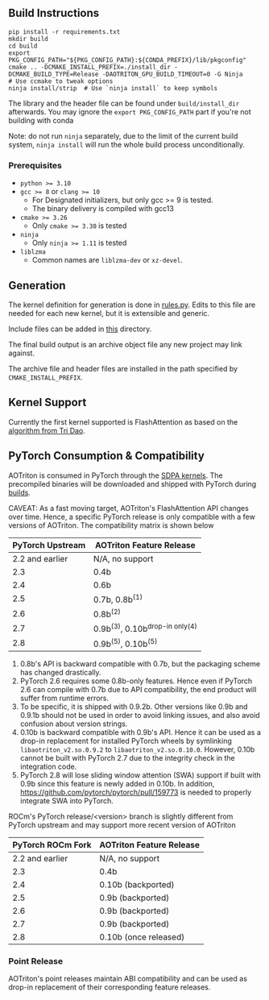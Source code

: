## Build Instructions

```
pip install -r requirements.txt
mkdir build
cd build
export PKG_CONFIG_PATH="${PKG_CONFIG_PATH}:${CONDA_PREFIX}/lib/pkgconfig"
cmake .. -DCMAKE_INSTALL_PREFIX=./install_dir -DCMAKE_BUILD_TYPE=Release -DAOTRITON_GPU_BUILD_TIMEOUT=0 -G Ninja
# Use ccmake to tweak options
ninja install/strip  # Use `ninja install` to keep symbols
```

The library and the header file can be found under `build/install_dir` afterwards.
You may ignore the `export PKG_CONFIG_PATH` part if you're not building with conda

Note: do not run `ninja` separately, due to the limit of the current build
system, `ninja install` will run the whole build process unconditionally.

### Prerequisites

* `python >= 3.10`
* `gcc >= 8` or `clang >= 10`
  - For Designated initializers, but only gcc >= 9 is tested.
  - The binary delivery is compiled with gcc13
* `cmake >= 3.26`
  - Only `cmake >= 3.30` is tested
* `ninja`
  - Only `ninja >= 1.11` is tested
* `liblzma`
  - Common names are `liblzma-dev` or `xz-devel`.

## Generation

The kernel definition for generation is done in
[rules.py](https://github.com/ROCm/aotriton/blob/main/python/rules.py). Edits
to this file are needed for each new kernel, but it is extensible and generic.

Include files can be added in
[this](https://github.com/ROCm/aotriton/tree/main/include/aotriton) directory.

The final build output is an archive object file any new project may link
against.

The archive file and header files are installed in the path specified by
`CMAKE_INSTALL_PREFIX`.

## Kernel Support

Currently the first kernel supported is FlashAttention as based on the
[algorithm from Tri Dao](https://github.com/Dao-AILab/flash-attention).

## PyTorch Consumption & Compatibility

AOTriton is consumed in PyTorch through
the [SDPA kernels](https://github.com/pytorch/pytorch/blob/main/aten/src/ATen/native/transformers/hip/flash_attn/aot/mha_all_aot.hip).
The precompiled binaries will be downloaded and shipped with PyTorch during [builds](https://github.com/pytorch/pytorch/blob/main/cmake/External/aotriton.cmake).

CAVEAT: As a fast moving target, AOTriton's FlashAttention API changes over
time. Hence, a specific PyTorch release is only compatible with a few versions
of AOTriton. The compatibility matrix is shown below

|  PyTorch Upstream     |           AOTriton Feature Release              |
|-----------------------|-------------------------------------------------|
|  2.2 and earlier      |               N/A, no support                   |
|        2.3            |                   0.4b                          |
|        2.4            |                   0.6b                          |
|        2.5            |                   0.7b, 0.8b<sup>(1)</sup>      |
|        2.6            |                   0.8b<sup>(2)</sup>            |
|        2.7            |    0.9b<sup>(3)</sup>, 0.10b<sup>drop-in only(4)</sup>      |
|        2.8            |    0.9b<sup>(5)</sup>, 0.10b<sup>(5)</sup>            |

1. 0.8b's API is backward compatible with 0.7b, but the packaging scheme
   has changed drastically.
2. PyTorch 2.6 requires some 0.8b-only features. Hence even if PyTorch 2.6
   can compile with 0.7b due to API compatibility, the end product will
   suffer from runtime errors.
3. To be specific, it is shipped with 0.9.2b. Other versions like 0.9b and 0.9.1b
   should not be used in order to avoid linking issues, and also avoid
   confusion about version strings.
4. 0.10b is backward compatible with 0.9b's API. Hence it can be used as a drop-in
   replacement for installed PyTorch wheels by symlinking
   `libaotriton_v2.so.0.9.2` to `libaotriton_v2.so.0.10.0`. However, 0.10b
   cannot be built with PyTorch 2.7 due to the integrity check in the
   integration code.
5. PyTorch 2.8 will lose sliding window attention (SWA) support if built with
   0.9b since this feature is newly added in 0.10b. In addition,
   https://github.com/pytorch/pytorch/pull/159773 is needed to properly
   integrate SWA into PyTorch.

ROCm's PyTorch release/\<version\> branch is slightly different from PyTorch
upstream and may support more recent version of AOTriton

|  PyTorch ROCm Fork    |           AOTriton Feature Release              |
|-----------------------|-------------------------------------------------|
|  2.2 and earlier      |               N/A, no support                   |
|        2.3            |                   0.4b                          |
|        2.4            |                   0.10b (backported)            |
|        2.5            |                   0.9b (backported)             |
|        2.6            |                   0.9b (backported)             |
|        2.7            |                   0.9b (backported)             |
|        2.8            |                   0.10b (once released)         |

### Point Release

AOTriton's point releases maintain ABI compatibility and can be used as drop-in
replacement of their corresponding feature releases.
